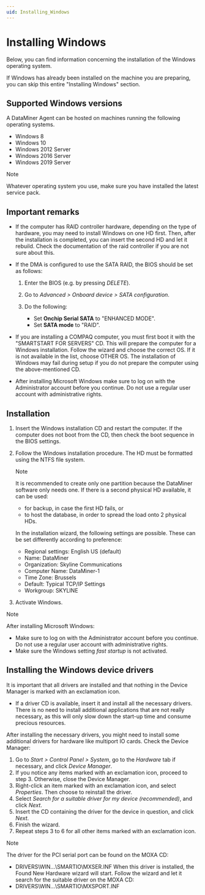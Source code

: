 ```yaml
---
uid: Installing_Windows
---
```


# Installing Windows

Below, you can find information concerning the installation of the Windows operating system.

If Windows has already been installed on the machine you are preparing, you can skip this entire "Installing Windows" section.

## Supported Windows versions

A DataMiner Agent can be hosted on machines running the following operating systems.

- Windows 8
- Windows 10
- Windows 2012 Server
- Windows 2016 Server
- Windows 2019 Server

> [!NOTE]
> Whatever operating system you use, make sure you have installed the latest service pack.

## Important remarks

- If the computer has RAID controller hardware, depending on the type of hardware, you may need to install Windows on one HD first. Then, after the installation is
completed, you can insert the second HD and let it rebuild. Check the documentation of the raid controller if you are not sure about this.

- If the DMA is configured to use the SATA RAID, the BIOS should be set as follows:
 
    1. Enter the BIOS (e.g. by pressing *DELETE*).
    1. Go to *Advanced > Onboard device > SATA configuration*.
    1. Do the following:
    
        - Set **Onchip Serial SATA** to "ENHANCED MODE".
        - Set **SATA mode** to "RAID".

- If you are installing a COMPAQ computer, you must first boot it with the "SMARTSTART FOR SERVERS" CD. This will prepare the computer for a Windows installation.
Follow the wizard and choose the correct OS. If it is not available in the list, choose OTHER OS. The installation of Windows may fail during setup if you do not prepare the computer using the above-mentioned CD.

- After installing Microsoft Windows make sure to log on with the Administrator account before you continue. Do not use a regular user account with administrative rights.

## Installation

1. Insert the Windows installation CD and restart the computer. If the computer does not boot from the CD, then check the boot sequence in the BIOS settings.

1. Follow the Windows installation procedure. The HD must be formatted using the NTFS file system.

    > [!NOTE]
    > It is recommended to create only one partition because the DataMiner software only needs one. If there is a second physical HD available, it can be used:
    >
    > - for backup, in case the first HD fails, or
    > - to host the database, in order to spread the load onto 2 physical HDs.

    In the installation wizard, the following settings are possible. These can be set differently according to preference:

    - Regional settings: English US (default)
    - Name: DataMiner
    - Organization: Skyline Communications
    - Computer Name: DataMiner-1
    - Time Zone: Brussels
    - Default: Typical TCP/IP Settings
    - Workgroup: SKYLINE

1. Activate Windows.

> [!NOTE]
> After installing Microsoft Windows:
> - Make sure to log on with the Administrator account before you continue. Do not use a regular user account with administrative rights.
> - Make sure the Windows setting *fast startup* is not activated.

## Installing the Windows device drivers

It is important that all drivers are installed and that nothing in the Device Manager is marked with an exclamation icon.

- If a driver CD is available, insert it and install all the necessary drivers. There is no need to install additional applications that are not really necessary,
as this will only slow down the start-up time and consume precious resources.

After installing the necessary drivers, you might need to install some additional drivers for hardware like multiport IO cards. Check the Device Manager:

1. Go to *Start > Control Panel > System*, go to the *Hardware* tab if necessary, and click *Device Manager*.
1. If you notice any items marked with an exclamation icon, proceed to step 3. Otherwise, close the Device Manager.
1. Right-click an item marked with an exclamation icon, and select *Properties*. Then choose to reinstall the driver.
1. Select *Search for a suitable driver for my device (recommended)*, and click *Next*.
1. Insert the CD containing the driver for the device in question, and click *Next*.
1. Finish the wizard.
1. Repeat steps 3 to 6 for all other items marked with an exclamation icon.

> [!NOTE]
> The driver for the PCI serial port can be found on the MOXA CD:
> - DRIVERS\WIN...\SMARTIO\MXSER.INF
> When this driver is installed, the Found New Hardware wizard will start. Follow the wizard and let it search for the suitable driver on the MOXA CD:
> - DRIVERS\WIN...\SMARTIO\MXSPORT.INF
